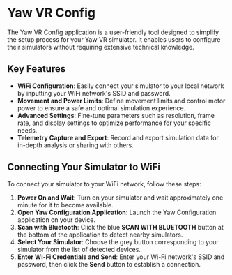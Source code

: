 # Yaw VR Config

The Yaw VR Config application is a user-friendly tool designed to simplify the setup process for your Yaw VR simulator. It enables users to configure their simulators without requiring extensive technical knowledge.

## Key Features

* **WiFi Configuration**: Easily connect your simulator to your local network by inputting your WiFi network's SSID and password.
* **Movement and Power Limits**: Define movement limits and control motor power to ensure a safe and optimal simulation experience.
* **Advanced Settings**: Fine-tune parameters such as resolution, frame rate, and display settings to optimize performance for your specific needs.
* **Telemetry Capture and Export**: Record and export simulation data for in-depth analysis or sharing with others.

## Connecting Your Simulator to WiFi

To connect your simulator to your WiFi network, follow these steps:

1. **Power On and Wait**: Turn on your simulator and wait approximately one minute for it to become available.
2. **Open Yaw Configuration Application**: Launch the Yaw Configuration application on your device.
3. **Scan with Bluetooth**: Click the blue **SCAN WITH BLUETOOTH** button at the bottom of the application to detect nearby simulators.
4. **Select Your Simulator**: Choose the grey button corresponding to your simulator from the list of detected devices.
5. **Enter Wi-Fi Credentials and Send**: Enter your Wi-Fi network's SSID and password, then click the **Send** button to establish a connection.
